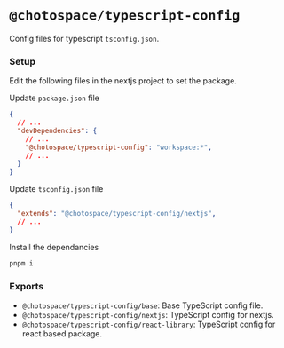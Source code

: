 # `@chotospace/typescript-config`

Config files for typescript `tsconfig.json`.

### Setup

Edit the following files in the nextjs project to set the package.

Update `package.json` file

```json filename=package.json
{
  // ...
  "devDependencies": {
    // ...
    "@chotospace/typescript-config": "workspace:*",
    // ...
  }
}
```

Update `tsconfig.json` file

```json filename=tsconfig.json
{
  "extends": "@chotospace/typescript-config/nextjs",
  // ...
}
```

Install the dependancies

```bash
pnpm i
```

### Exports

- `@chotospace/typescript-config/base`: Base TypeScript config file.
- `@chotospace/typescript-config/nextjs`: TypeScript config for nextjs.
- `@chotospace/typescript-config/react-library`: TypeScript config for react based package.
